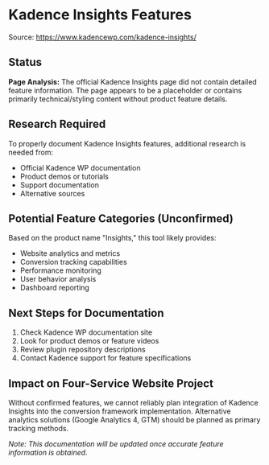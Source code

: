 # Kadence Insights Features

Source: https://www.kadencewp.com/kadence-insights/

## Status
**Page Analysis:** The official Kadence Insights page did not contain detailed feature information. The page appears to be a placeholder or contains primarily technical/styling content without product feature details.

## Research Required
To properly document Kadence Insights features, additional research is needed from:
- Official Kadence WP documentation
- Product demos or tutorials
- Support documentation
- Alternative sources

## Potential Feature Categories (Unconfirmed)
Based on the product name "Insights," this tool likely provides:
- Website analytics and metrics
- Conversion tracking capabilities  
- Performance monitoring
- User behavior analysis
- Dashboard reporting

## Next Steps for Documentation
1. Check Kadence WP documentation site
2. Look for product demos or feature videos
3. Review plugin repository descriptions
4. Contact Kadence support for feature specifications

## Impact on Four-Service Website Project
Without confirmed features, we cannot reliably plan integration of Kadence Insights into the conversion framework implementation. Alternative analytics solutions (Google Analytics 4, GTM) should be planned as primary tracking methods.

*Note: This documentation will be updated once accurate feature information is obtained.*